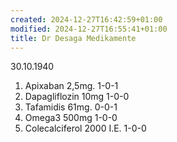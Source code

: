 ```yaml
---
created: 2024-12-27T16:42:59+01:00
modified: 2024-12-27T16:55:41+01:00
title: Dr Desaga Medikamente
---
```


30.10.1940
1. Apixaban 2,5mg.             1-0-1
2. Dapagliflozin 10mg        1-0-0
3. Tafamidis 61mg.             0-0-1
4. Omega3 500mg              1-0-0
5. Colecalciferol 2000 I.E. 1-0-0
